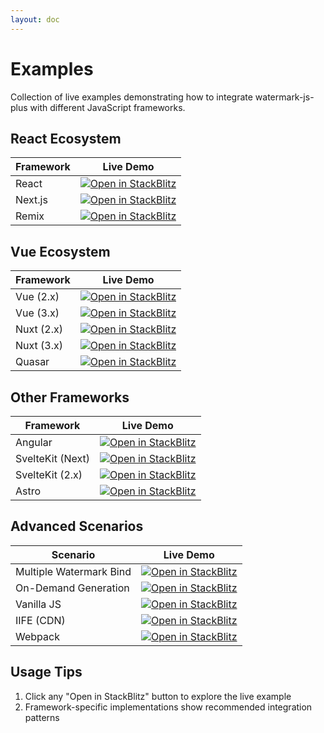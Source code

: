 ```yaml
---
layout: doc
---
```


<el-backtop></el-backtop>

# Examples

Collection of live examples demonstrating how to integrate watermark-js-plus with different JavaScript frameworks.

## React Ecosystem

| Framework   | Live Demo |
|-------------|----------|
| React       | [![Open in StackBlitz](https://developer.stackblitz.com/img/open_in_stackblitz.svg)](https://stackblitz.com/edit/vitejs-vite-mdnntv) |
| Next.js     | [![Open in StackBlitz](https://developer.stackblitz.com/img/open_in_stackblitz.svg)](https://stackblitz.com/edit/stackblitz-starters-pv2mvx) |
| Remix       | [![Open in StackBlitz](https://developer.stackblitz.com/img/open_in_stackblitz.svg)](https://stackblitz.com/edit/remix-run-remix-q4jgus) |

## Vue Ecosystem

| Framework  | Live Demo |
|------------|----------|
| Vue (2.x)  | [![Open in StackBlitz](https://developer.stackblitz.com/img/open_in_stackblitz.svg)](https://stackblitz.com/edit/vue2-vite-starter-t8cew5) |
| Vue (3.x)  | [![Open in StackBlitz](https://developer.stackblitz.com/img/open_in_stackblitz.svg)](https://stackblitz.com/edit/vitejs-vite-m54xz7) |
| Nuxt (2.x) | [![Open in StackBlitz](https://developer.stackblitz.com/img/open_in_stackblitz.svg)](https://stackblitz.com/edit/nuxt-starter-drw2fy) |
| Nuxt (3.x) | [![Open in StackBlitz](https://developer.stackblitz.com/img/open_in_stackblitz.svg)](https://stackblitz.com/edit/nuxt-starter-gf357r) |
| Quasar     | [![Open in StackBlitz](https://developer.stackblitz.com/img/open_in_stackblitz.svg)](https://stackblitz.com/edit/stackblitz-starters-rxyjhx) |

## Other Frameworks

| Framework       | Live Demo |
|-----------------|----------|
| Angular         | [![Open in StackBlitz](https://developer.stackblitz.com/img/open_in_stackblitz.svg)](https://stackblitz.com/edit/stackblitz-starters-etu1at) |
| SvelteKit (Next)| [![Open in StackBlitz](https://developer.stackblitz.com/img/open_in_stackblitz.svg)](https://stackblitz.com/edit/svelte-kit-9cqx23) |
| SvelteKit (2.x) | [![Open in StackBlitz](https://developer.stackblitz.com/img/open_in_stackblitz.svg)](https://stackblitz.com/edit/sveltejs-kit-template-default-qhiudx) |
| Astro           | [![Open in StackBlitz](https://developer.stackblitz.com/img/open_in_stackblitz.svg)](https://stackblitz.com/edit/withastro-astro-eeghpe) |

## Advanced Scenarios

| Scenario                | Live Demo |
|-------------------------|----------|
| Multiple Watermark Bind | [![Open in StackBlitz](https://developer.stackblitz.com/img/open_in_stackblitz.svg)](https://stackblitz.com/edit/vue2-vite-starter-a274yz) |
| On-Demand Generation    | [![Open in StackBlitz](https://developer.stackblitz.com/img/open_in_stackblitz.svg)](https://stackblitz.com/edit/webpack-webpack-js-org-wq26h43z) |
| Vanilla JS  | [![Open in StackBlitz](https://developer.stackblitz.com/img/open_in_stackblitz.svg)](https://stackblitz.com/edit/vitejs-vite-wfnb1k) |
| IIFE (CDN)  | [![Open in StackBlitz](https://developer.stackblitz.com/img/open_in_stackblitz.svg)](https://stackblitz.com/edit/js-y7xfw5) |
| Webpack     | [![Open in StackBlitz](https://developer.stackblitz.com/img/open_in_stackblitz.svg)](https://stackblitz.com/edit/webpack-webpack-js-org-dysy1x) |

## Usage Tips
1. Click any "Open in StackBlitz" button to explore the live example
2. Framework-specific implementations show recommended integration patterns
